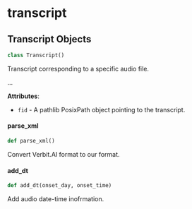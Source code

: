 <a id="transcript"></a>

# transcript

<a id="transcript.Transcript"></a>

## Transcript Objects

```python
class Transcript()
```

Transcript corresponding to a specific audio file.

...

**Attributes**:

- `fid` - A pathlib PosixPath object pointing to the transcript.

<a id="transcript.Transcript.parse_xml"></a>

#### parse\_xml

```python
def parse_xml()
```

Convert Verbit.AI format to our format.

<a id="transcript.Transcript.add_dt"></a>

#### add\_dt

```python
def add_dt(onset_day, onset_time)
```

Add audio date-time inofrmation.

